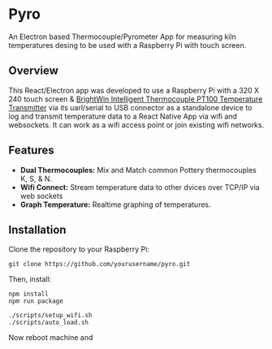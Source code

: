 # Pyro

An Electron based Thermocouple/Pyrometer App for measuring kiln temperatures desing to be used with a Raspberry Pi with touch screen.

## Overview

This React/Electron app was developed to use a Raspberry Pi with a 320 X 240 touch screen & [BrightWin Intelligent Thermocouple PT100 Temperature Transmitter](https://www.brightwintech.com/product/intelligent-thermocouple-pt100-temperature-transmitter/) via its uarl/serial to USB connector as a standalone device to log and transmit temperature data to a React Native App via wifi and websockets. It can work as a wifi access point or join existing wifi networks.

## Features

- **Dual Thermocouples:** Mix and Match common Pottery thermocouples K, S, & N.
- **Wifi Connect:** Stream temperature data to other dvices over TCP/IP via web sockets
- **Graph Temperature:** Realtime graphing of temperatures.

## Installation

Clone the repository to your Raspberry Pi:

```
git clone https://github.com/yourusername/pyro.git
```

Then, install:

```
npm install
npm run package

./scripts/setup_wifi.sh
./scripts/auto_load.sh
```

Now reboot machine and
